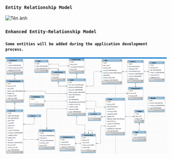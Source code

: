 ### `Entity Relationship Model`

![Tên ảnh](https://github.com/thacbaonguyen/codeSphere_repo/blob/master/overview-system/erd-diagram.png)

### `Enhanced Entity-Relationship Model`
#### `Some entities will be added during the application development process.`
![Tên ảnh](https://github.com/thacbaonguyen/code-Sphere/blob/master/overview-system/err-diagram-update.png)



